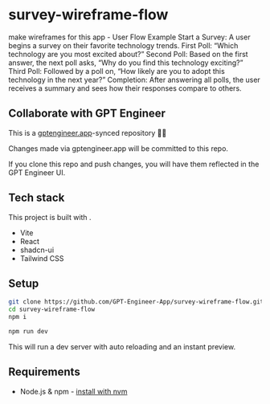 # survey-wireframe-flow

make wireframes for this app - User Flow Example
Start a Survey: A user begins a survey on their favorite technology trends.
First Poll: “Which technology are you most excited about?”
Second Poll: Based on the first answer, the next poll asks, “Why do you find this technology exciting?”
Third Poll: Followed by a poll on, “How likely are you to adopt this technology in the next year?”
Completion: After answering all polls, the user receives a summary and sees how their responses compare to others.


## Collaborate with GPT Engineer

This is a [gptengineer.app](https://gptengineer.app)-synced repository 🌟🤖

Changes made via gptengineer.app will be committed to this repo.

If you clone this repo and push changes, you will have them reflected in the GPT Engineer UI.

## Tech stack

This project is built with .

- Vite
- React
- shadcn-ui
- Tailwind CSS

## Setup

```sh
git clone https://github.com/GPT-Engineer-App/survey-wireframe-flow.git
cd survey-wireframe-flow
npm i
```

```sh
npm run dev
```

This will run a dev server with auto reloading and an instant preview.

## Requirements

- Node.js & npm - [install with nvm](https://github.com/nvm-sh/nvm#installing-and-updating)
